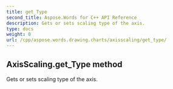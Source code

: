 ```yaml
---
title: get_Type
second_title: Aspose.Words for C++ API Reference
description: Gets or sets scaling type of the axis. 
type: docs
weight: 0
url: /cpp/aspose.words.drawing.charts/axisscaling/get_type/
---
```

## AxisScaling.get_Type method


Gets or sets scaling type of the axis. 

